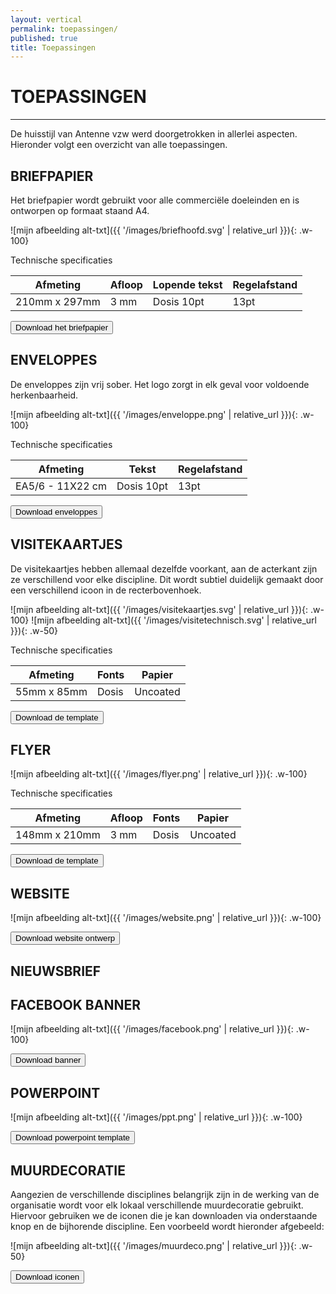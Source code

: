 ```yaml
---
layout: vertical
permalink: toepassingen/
published: true
title: Toepassingen
---
```


# TOEPASSINGEN
***

De huisstijl van Antenne vzw  werd doorgetrokken in allerlei aspecten. Hieronder volgt een overzicht van alle toepassingen.

## BRIEFPAPIER

Het briefpapier wordt gebruikt voor alle commerciële doeleinden en is ontworpen op formaat staand A4.

![mijn afbeelding alt-txt]({{ '/images/briefhoofd.svg' | relative_url }}){: .w-100}

Technische specificaties

Afmeting | Afloop  | Lopende tekst | Regelafstand
------------ | ------------- | ------------ | ------------ 
210mm x 297mm | 3 mm  | Dosis 10pt | 13pt

<a href="https://studentarteveldehsbe-my.sharepoint.com/:f:/g/personal/stepmese_student_arteveldehs_be/EpBGEgUBCfhLlBIw5aKqsAcBYE-r2itBczZOUFbVcdp4Tg?e=JgAVxP" target="_blank">
<button class="btn btn-block btn-primary btntoepassing"> Download het briefpapier</button>
</a>

## ENVELOPPES
De enveloppes zijn vrij sober. Het logo zorgt in elk geval voor voldoende herkenbaarheid.

![mijn afbeelding alt-txt]({{ '/images/enveloppe.png' | relative_url }}){: .w-100}


Technische specificaties

Afmeting | Tekst | Regelafstand
------------ | ------------- | ------------ 
EA5/6 - 11X22 cm | Dosis 10pt | 13pt
<a href="https://studentarteveldehsbe-my.sharepoint.com/:f:/g/personal/stepmese_student_arteveldehs_be/EpBGEgUBCfhLlBIw5aKqsAcBYE-r2itBczZOUFbVcdp4Tg?e=JgAVxP" target="_blank">
<button class="btn btn-block btn-primary btntoepassing"> Download enveloppes</button>
</a>



## VISITEKAARTJES

De visitekaartjes hebben allemaal dezelfde voorkant, aan de acterkant zijn ze verschillend voor elke discipline. Dit wordt subtiel duidelijk gemaakt door een verschillend icoon in de recterbovenhoek. 

![mijn afbeelding alt-txt]({{ '/images/visitekaartjes.svg' | relative_url }}){: .w-100}
![mijn afbeelding alt-txt]({{ '/images/visitetechnisch.svg' | relative_url }}){: .w-50}

Technische specificaties

Afmeting | Fonts | Papier
------------ | ------------- | ------------ 
55mm x 85mm | Dosis | Uncoated


<a href="https://studentarteveldehsbe-my.sharepoint.com/:u:/g/personal/stepmese_student_arteveldehs_be/EXHngvl0B7JMq_3zBcxiS-0Bvi_hyzLmCeZEQeZ3hvnOhw?e=d5Ghdx" target="_blank">
<button class="btn btn-block btn-primary btntoepassing"> Download de template</button>
</a>
  
## FLYER
![mijn afbeelding alt-txt]({{ '/images/flyer.png' | relative_url }}){: .w-100}


Technische specificaties

Afmeting | Afloop  | Fonts | Papier
------------ | ------------- | ------------ | ------------ 
148mm x 210mm | 3 mm  | Dosis | Uncoated


<a href="https://studentarteveldehsbe-my.sharepoint.com/:f:/g/personal/stepmese_student_arteveldehs_be/EgDbLBJNw5lPo2Dtm7rg338BfJu9Uc2ZHmhTBEt4S64_cA?e=Tjz4kX" target="_blank">
<button class="btn btn-block btn-primary btntoepassing"> Download de template</button>
</a>

## WEBSITE

![mijn afbeelding alt-txt]({{ '/images/website.png' | relative_url }}){: .w-100}

<a href="https://studentarteveldehsbe-my.sharepoint.com/:b:/g/personal/stepmese_student_arteveldehs_be/EbS_HWtUMeFJngqMKIMH39EBcsrrN1ntIMOIRxyiDn4U6A?e=qzRmds" target="_blank">
<button class="btn btn-block btn-primary btntoepassing"> Download website ontwerp</button>
</a>

## NIEUWSBRIEF

## FACEBOOK BANNER

![mijn afbeelding alt-txt]({{ '/images/facebook.png' | relative_url }}){: .w-100}


<a href="https://studentarteveldehsbe-my.sharepoint.com/:i:/g/personal/stepmese_student_arteveldehs_be/EfbKQ2rGSwZMmuq1V22ahvgBwRbCGYfALn9ZUeusAjMtxg?e=pqdwSS" target="_blank">
<button class="btn btn-block btn-primary btntoepassing"> Download banner</button>
</a>

## POWERPOINT

![mijn afbeelding alt-txt]({{ '/images/ppt.png' | relative_url }}){: .w-100}


<a href="https://studentarteveldehsbe-my.sharepoint.com/:p:/g/personal/stepmese_student_arteveldehs_be/ETND_QPiJIRGmUVOooQQMR0BGffV1bEbEEN9NfRV2MS02Q?e=aSPnXn" target="_blank">
<button class="btn btn-block btn-primary btntoepassing"> Download powerpoint template</button>
</a>

## MUURDECORATIE

Aangezien de verschillende disciplines belangrijk zijn in de werking van de organisatie wordt voor elk lokaal verschillende muurdecoratie gebruikt. Hiervoor gebruiken we de iconen die je kan downloaden via onderstaande knop en de bijhorende discipline. Een voorbeeld wordt hieronder afgebeeld:

![mijn afbeelding alt-txt]({{ '/images/muurdeco.png' | relative_url }}){: .w-50}

<a href="https://studentarteveldehsbe-my.sharepoint.com/:f:/g/personal/stepmese_student_arteveldehs_be/EjH_sFUkWHFLpFzk9jhuMAUBBPP1qOhH0ZDvK5E1Y015_A?e=2mPZnB" target="_blank">
<button class="btn btn-block btn-primary btntoepassing"> Download iconen</button>
</a>